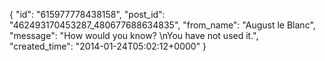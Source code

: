  {
   "id": "615977778438158",
   "post_id": "462493170453287_480677688634835",
   "from_name": "August le Blanc",
   "message": "How would you know? \nYou have not used it.",
   "created_time": "2014-01-24T05:02:12+0000"
 }

